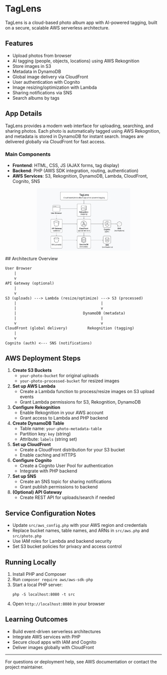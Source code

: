 



# TagLens

TagLens is a cloud-based photo album app with AI-powered tagging, built on a secure, scalable AWS serverless architecture.

## Features
- Upload photos from browser
- AI tagging (people, objects, locations) using AWS Rekognition
- Store images in S3
- Metadata in DynamoDB
- Global image delivery via CloudFront
- User authentication with Cognito
- Image resizing/optimization with Lambda
- Sharing notifications via SNS
- Search albums by tags

## App Details
TagLens provides a modern web interface for uploading, searching, and sharing photos. Each photo is automatically tagged using AWS Rekognition, and metadata is stored in DynamoDB for instant search. Images are delivered globally via CloudFront for fast access.

### Main Components
- **Frontend**: HTML, CSS, JS (AJAX forms, tag display)
- **Backend**: PHP (AWS SDK integration, routing, authentication)
- **AWS Services**: S3, Rekognition, DynamoDB, Lambda, CloudFront, Cognito, SNS
<p align="center">
	<img src="TagLens.png" alt="TagLens Logo" style="max-width:300px;">
</p>
## Architecture Overview

```
User Browser
	|
	v
API Gateway (optional)
	|
	v
S3 (uploads) ---> Lambda (resize/optimize) ---> S3 (processed)
	|                                      |
	|                                      v
	|                              DynamoDB (metadata)
	|                                      |
	v                                      v
CloudFront (global delivery)         Rekognition (tagging)
	|
	v
Cognito (auth) <--- SNS (notifications)
```

## AWS Deployment Steps

1. **Create S3 Buckets**
	- `your-photo-bucket` for original uploads
	- `your-photo-processed-bucket` for resized images
2. **Set up AWS Lambda**
	- Create a Lambda function to process/resize images on S3 upload events
	- Grant Lambda permissions for S3, Rekognition, DynamoDB
3. **Configure Rekognition**
	- Enable Rekognition in your AWS account
	- Grant access to Lambda and PHP backend
4. **Create DynamoDB Table**
	- Table name: `your-photo-metadata-table`
	- Partition key: `key` (string)
	- Attribute: `labels` (string set)
5. **Set up CloudFront**
	- Create a CloudFront distribution for your S3 bucket
	- Enable caching and HTTPS
6. **Configure Cognito**
	- Create a Cognito User Pool for authentication
	- Integrate with PHP backend
7. **Set up SNS**
	- Create an SNS topic for sharing notifications
	- Grant publish permissions to backend
8. **(Optional) API Gateway**
	- Create REST API for uploads/search if needed

## Service Configuration Notes
- Update `src/aws_config.php` with your AWS region and credentials
- Replace bucket names, table names, and ARNs in `src/aws.php` and `src/photo.php`
- Use IAM roles for Lambda and backend security
- Set S3 bucket policies for privacy and access control

## Running Locally
1. Install PHP and Composer
2. Run `composer require aws/aws-sdk-php`
3. Start a local PHP server:
	```
	php -S localhost:8080 -t src
	```
4. Open `http://localhost:8080` in your browser

## Learning Outcomes
- Build event-driven serverless architectures
- Integrate AWS services with PHP
- Secure cloud apps with IAM and Cognito
- Deliver images globally with CloudFront

---
For questions or deployment help, see AWS documentation or contact the project maintainer.
